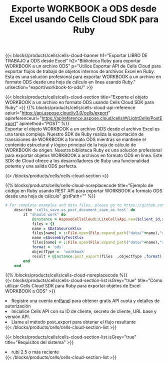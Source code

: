 ﻿---
title:  Exporte WORKBOOK a ODS desde Excel usando Cells Cloud SDK para Ruby
description:  Aspose.Cells Cloud REST API admite la exportación de archivos de formato {0} a {1} usando {2}.
kwords:
howto:
---
{{< blocks/products/cells/cells-cloud-banner h1="Exportar LIBRO DE TRABAJO a ODS desde Excel" h2="Biblioteca Ruby para exportar WORKBOOK a un archivo ODS" p="Utilice Exportar API de Cells Cloud para exportar flujos de trabajo de objetos internos de archivos Excel en Ruby. Esta es una solución profesional para exportar WORKBOOK a un archivo en formato ODS desde una hoja de cálculo en línea usando Ruby." urlsection="export/workbook-to-ods/" >}}

{{< blocks/products/cells/cells-cloud-section title="Exporte el objeto WORKBOOK a un archivo en formato ODS usando Cells Cloud SDK para Ruby" >}}
{{% blocks/products/cells/cells-cloud-api-reference apiurl="https://api.aspose.cloud/v3.0/cells/export" apireferenceurl="https://apireference.aspose.cloud/cells/#/LightCells/PostExport" apimethod="POST" %}}
<br/>
Exportar el objeto WORKBOOK a un archivo ODS desde el archivo Excel es una tarea compleja. Nuestro SDK de Ruby realiza la exportación de transiciones de WORKBOOK a formato ODS mientras se mantiene el contenido estructural y lógico principal de la hoja de cálculo de WORKBOOK de origen. Nuestra biblioteca Ruby es una solución profesional para exportar objetos WORKBOOK a archivos en formato ODS en línea. Este SDK de Cloud ofrece a los desarrolladores de Ruby una funcionalidad potente y una salida ODS perfecta.

{{< /blocks/products/cells/cells-cloud-section >}}

{{% blocks/products/cells/cells-cloud-noreplacecode title="Ejemplo de código en Ruby usando REST API para exportar WORKBOOK a formato ODS desde una hoja de cálculo" gistPath="" %}}
  
```ruby
# For complete examples and data files, please go to https://github.com/aspose-cells-cloud/aspose-cells-cloud-ruby/
    describe 'cells_save_as_post_document_save_as test' do
        it "should work" do
            @instance = AsposeCellsCloud::LiteCellsApi.new($client_id,$client_secret,"v3.0","https://api.aspose.cloud/")
            files = {}      
            name = $DataSourceXlsx
            files[name] = ::File.open(File.expand_path("data/"+name),"r") 
            name =$AssemblyTestXlsx 
            files[name] = ::File.open(File.expand_path("data/"+name),"r")
            format = 'ods'
            objectType =  'workbook'
            result = @instance.post_export(files  ,objectType ,format)    
        end
    end
```
   
{{% /blocks/products/cells/cells-cloud-noreplacecode %}}
<br/>
{{< blocks/products/cells/cells-cloud-section-list isGrey="true" title="Cómo utilizar Cells Cloud SDK para Ruby para exportar objetos de Excel WORKBOOK a ODS" >}}
<li> Registre una cuenta en<a href="https://dashboard.aspose.cloud/">Panel</a> para obtener gratis API cuota y detalles de autorización</li>
<li>Inicialice Cells API con su ID de cliente, secreto de cliente, URL base y versión API.</li>
<li>Llame al método post_export para obtener el flujo resultante</li>
{{< /blocks/products/cells/cells-cloud-section-list >}}

{{< blocks/products/cells/cells-cloud-section-list isGrey="true" title="Requisitos del sistema" >}}
<li>rubí 2.5 o más reciente</li>
{{< /blocks/products/cells/cells-cloud-section-list >}}
